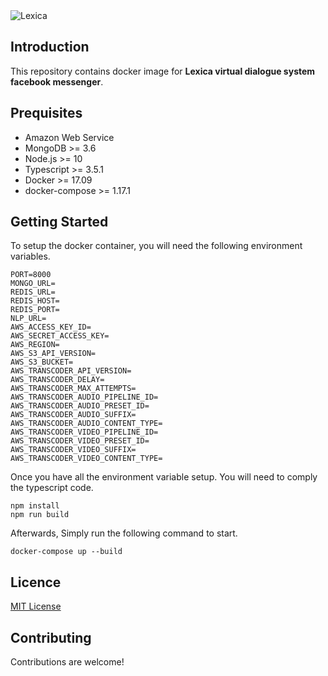 <img src="https://lexica.io/assets/images/Lexica_Logo.svg" alt="Lexica" />

## Introduction
This repository contains docker image for **Lexica virtual dialogue system facebook messenger**. 

## Prequisites
* Amazon Web Service
* MongoDB >= 3.6
* Node.js >= 10
* Typescript >= 3.5.1
* Docker >= 17.09
* docker-compose >= 1.17.1

## Getting Started
To setup the docker container, you will need the following environment variables.

```
PORT=8000
MONGO_URL=
REDIS_URL=
REDIS_HOST=
REDIS_PORT=
NLP_URL=
AWS_ACCESS_KEY_ID=
AWS_SECRET_ACCESS_KEY=
AWS_REGION=
AWS_S3_API_VERSION=
AWS_S3_BUCKET=
AWS_TRANSCODER_API_VERSION=
AWS_TRANSCODER_DELAY=
AWS_TRANSCODER_MAX_ATTEMPTS=
AWS_TRANSCODER_AUDIO_PIPELINE_ID=
AWS_TRANSCODER_AUDIO_PRESET_ID=
AWS_TRANSCODER_AUDIO_SUFFIX=
AWS_TRANSCODER_AUDIO_CONTENT_TYPE=
AWS_TRANSCODER_VIDEO_PIPELINE_ID=
AWS_TRANSCODER_VIDEO_PRESET_ID=
AWS_TRANSCODER_VIDEO_SUFFIX=
AWS_TRANSCODER_VIDEO_CONTENT_TYPE=
```

Once you have all the environment variable setup. You will need to comply the typescript code.

```
npm install
npm run build
```

Afterwards, Simply run the following command to start.

```
docker-compose up --build
```

## Licence
[MIT License](https://github.com/tomlai19852004/lexica-virtual-agent/blob/master/LICENSE.md)

## Contributing
Contributions are welcome!